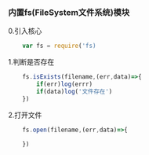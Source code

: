 ### 内置fs(FileSystem文件系统)模块
0.引入核心
```javascript
    var fs = require('fs)
```
1.判断是否存在
```javascript
    fs.isExists(filename,(err,data)=>{
        if(err)log(errr)
        if(data)log('文件存在')
    })
```
2.打开文件
```javascript
    fs.open(filename,(err,data)=>{
        
    })
```


